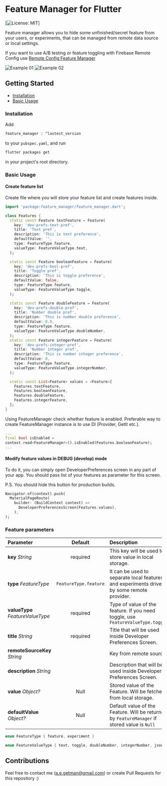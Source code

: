 # Feature Manager for Flutter

[![License: MIT](https://img.shields.io/badge/Licence-MIT-success.svg)]

Feature manager allows you to hide some unfinished/secret feature from your users, or experiments, that can be managed
from remote data source or local settings.

If you want to use A/B testing or feature toggling with Firebase Remote Config use [Remote Config Feature Manager](https://pub.dev/packages/remote_config_feature_manager)

![Example 01](doc/feature-manager-1.png) ![Example 02](doc/feature-manager-2.png)

## Getting Started

- [Installation](#installation)
- [Basic Usage](#basic-usage)

### Installation

Add

```bash
feature_manager : ^lastest_version
```

to your `pubspec.yaml`, and run

```bash
flutter packages get
```

in your project's root directory.

### Basic Usage

#### Create feature list

Create file where you will store your feature list and create features inside.

```dart
import 'package:feature_manager/feature_manager.dart';

class Features {
  static const Feature textFeature = Feature(
    key: 'dev-prefs-text-pref',
    title: 'Text pref',
    description: 'This is text preference',
    defaultValue: '',
    type: FeatureType.feature,
    valueType: FeatureValueType.text,
  );

  static const Feature booleanFeature = Feature(
    key: 'dev-prefs-bool-pref',
    title: 'Toggle pref',
    description: 'This is toggle preference',
    defaultValue: false,
    type: FeatureType.feature,
    valueType: FeatureValueType.toggle,
  );

  static const Feature doubleFeature = Feature(
    key: 'dev-prefs-double-pref',
    title: 'Number double pref',
    description: 'This is number double preference',
    defaultValue: 0.0,
    type: FeatureType.feature,
    valueType: FeatureValueType.doubleNumber,
  );
  static const Feature integerFeature = Feature(
    key: 'dev-prefs-integer-pref',
    title: 'Number integer pref',
    description: 'This is number integer preference',
    defaultValue: 0,
    type: FeatureType.feature,
    valueType: FeatureValueType.integerNumber,
  );

  static const List<Feature> values = <Feature>[
    Features.textFeature,
    Features.booleanFeature,
    Features.doubleFeature,
    Features.integerFeature,
  ];
}
```

Using FeatureManager check whether feature is enabled.
Preferable way to create FeatureManager instance is to use DI (Provider, GetIt etc.).

```dart
...
final bool isEnabled =
context.read<FeatureManager>().isEnabled(Features.booleanFeature);
...
```

#### Modify feature values in DEBUG (develop) mode
To do it, you can simply open DeveloperPreferences screen in any part of your app.
You should pass list of your features as parameter for this screen.

P.S. You should hide this button for production builds.

```dart
Navigator.of(context).push(
  MaterialPageRoute(
    builder: (BuildContext context) =>
      DeveloperPreferencesScreen(Features.values),
    ),
);
```

### Feature parameters


| Parameter                 |                       Default                       | Description                                                                                  |
| :------------------------ | :-------------------------------------------------: |:---------------------------------------------------------------------------------------------|
| **key** *String*          |                        required                     | This key will be used to store value in local storage.                                       |
| **type** *FeatureType*    |                         `FeatureType.feature`       | It can be used to separate local features and experiments driven by some remote provider.    |
| **valueType** *FeatureValueType*|                         required              | Type of value of the feature. If you need toggle, use `FeatureValueType.toggle`              |
| **title** *String*        |                          required                   | Title that will be used inside Developer Preferences Screen.                                 |
| **remoteSourceKey** *String*|                                                   | Key from remote source.                                                                      |
| **description** *String*  |                                                     | Description that will be used inside Developer Preferences Screen.                           |
| **value**  *Object?*      |                          Null                       | Stored value of the Feature. Will be fetched from local storage.                             |
| **defaultValue** *Object?*|                   Null                              | Default value of the Feature. Will be returned by `FeatureManager` if stored value is `Null` |

```dart
enum FeatureType { feature, experiment }
```
```dart
enum FeatureValueType { text, toggle, doubleNumber, integerNumber, json }
```

## Contributions
Feel free to contact me (a.e.getman@gmail.com) or create Pull Requests for this repository :)